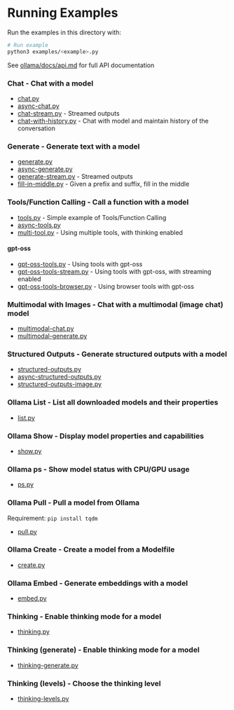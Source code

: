 # Running Examples

Run the examples in this directory with:
```sh
# Run example
python3 examples/<example>.py
```

See [ollama/docs/api.md](https://github.com/ollama/ollama/blob/main/docs/api.md) for full API documentation

### Chat - Chat with a model
- [chat.py](chat.py)
- [async-chat.py](async-chat.py)
- [chat-stream.py](chat-stream.py) - Streamed outputs
- [chat-with-history.py](chat-with-history.py) - Chat with model and maintain history of the conversation


### Generate - Generate text with a model
- [generate.py](generate.py)
- [async-generate.py](async-generate.py)
- [generate-stream.py](generate-stream.py) - Streamed outputs
- [fill-in-middle.py](fill-in-middle.py) - Given a prefix and suffix, fill in the middle


### Tools/Function Calling - Call a function with a model
- [tools.py](tools.py) - Simple example of Tools/Function Calling
- [async-tools.py](async-tools.py)
- [multi-tool.py](multi-tool.py) - Using multiple tools, with thinking enabled

 #### gpt-oss
- [gpt-oss-tools.py](gpt-oss-tools.py) - Using tools with gpt-oss
- [gpt-oss-tools-stream.py](gpt-oss-tools-stream.py) - Using tools with gpt-oss, with streaming enabled
- [gpt-oss-tools-browser.py](gpt-oss-tools-browser.py) - Using browser tools with gpt-oss


### Multimodal with Images - Chat with a multimodal (image chat) model
- [multimodal-chat.py](multimodal-chat.py)
- [multimodal-generate.py](multimodal-generate.py)


### Structured Outputs - Generate structured outputs with a model
- [structured-outputs.py](structured-outputs.py)
- [async-structured-outputs.py](async-structured-outputs.py)
- [structured-outputs-image.py](structured-outputs-image.py)


### Ollama List - List all downloaded models and their properties
- [list.py](list.py)


### Ollama Show - Display model properties and capabilities
- [show.py](show.py)


### Ollama ps - Show model status with CPU/GPU usage
- [ps.py](ps.py)


### Ollama Pull - Pull a model from Ollama
Requirement: `pip install tqdm`
- [pull.py](pull.py) 


### Ollama Create - Create a model from a Modelfile
- [create.py](create.py) 


### Ollama Embed - Generate embeddings with a model
- [embed.py](embed.py)


### Thinking - Enable thinking mode for a model
- [thinking.py](thinking.py)

### Thinking (generate) - Enable thinking mode for a model
- [thinking-generate.py](thinking-generate.py)

### Thinking (levels) - Choose the thinking level
- [thinking-levels.py](thinking-generate.py)
